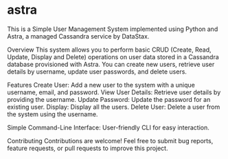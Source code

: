 # astra
This is a Simple User Management System implemented using Python and Astra, a managed Cassandra service by DataStax.

Overview
This system allows you to perform basic CRUD (Create, Read, Update, Display and Delete) operations on user data stored in a Cassandra database provisioned with Astra. You can create new users, retrieve user details by username, update user passwords, and delete users.

Features
Create User: Add a new user to the system with a unique username, email, and password.
View User Details: Retrieve user details by providing the username.
Update Password: Update the password for an existing user.
Display: Display all the users.
Delete User: Delete a user from the system using the username.

Simple Command-Line Interface: User-friendly CLI for easy interaction.

Contributing
Contributions are welcome! Feel free to submit bug reports, feature requests, or pull requests to improve this project.

